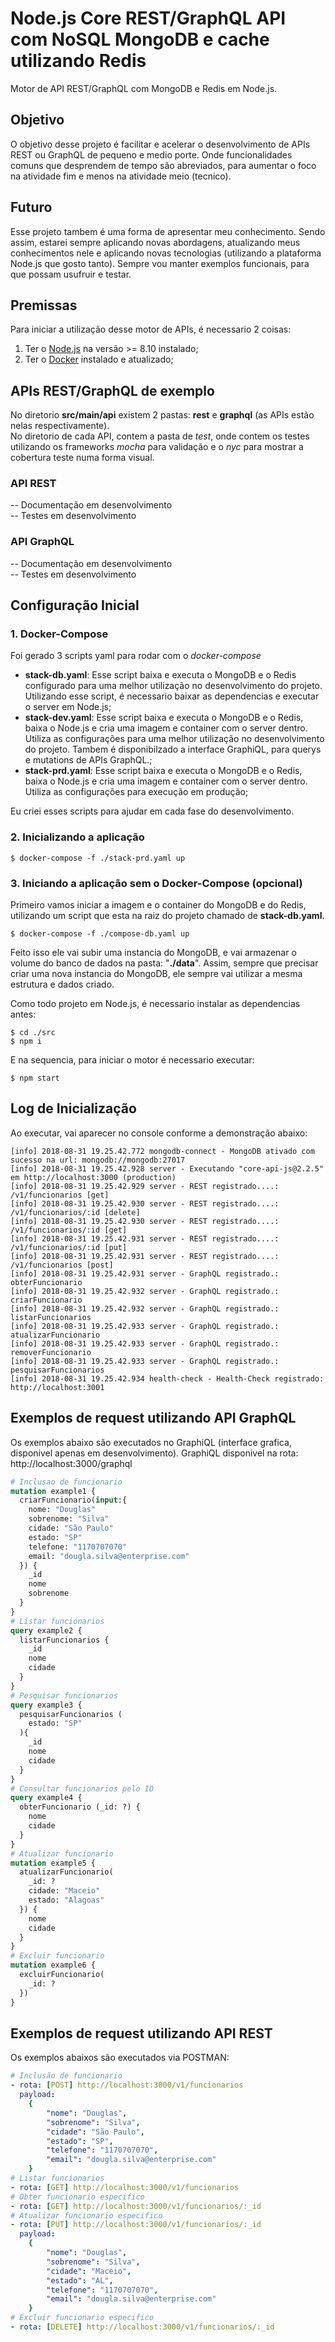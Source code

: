 # Node.js Core REST/GraphQL API com NoSQL MongoDB e cache utilizando Redis

Motor de API REST/GraphQL com MongoDB e Redis em Node.js.

## Objetivo  

O objetivo desse projeto é facilitar e acelerar o desenvolvimento de APIs REST ou GraphQL de pequeno e medio porte.
Onde funcionalidades comuns que desprendem de tempo são abreviados, para aumentar o foco na atividade fim e menos na atividade meio (tecnico).

## Futuro

Esse projeto tambem é uma forma de apresentar meu conhecimento. Sendo assim, estarei sempre aplicando novas abordagens, atualizando meus conhecimentos nele e aplicando novas tecnologias (utilizando a plataforma Node.js que gosto tanto). Sempre vou manter exemplos funcionais, para que possam usufruir e testar.

## Premissas

Para iniciar a utilização desse motor de APIs, é necessario 2 coisas:
1. Ter o [Node.js](https://nodejs.org/en/) na versão >= 8.10 instalado;
2. Ter o [Docker](https://www.docker.com/) instalado e atualizado; 

## APIs REST/GraphQL de exemplo

No diretorio **src/main/api** existem 2 pastas: **rest** e **graphql** (as APIs estão nelas respectivamente).  
No diretorio de cada API, contem a pasta de *test*, onde contem os testes utilizando os frameworks *mocha* para validação e o *nyc* para mostrar a cobertura teste numa forma visual.

### API REST

-- Documentação em desenvolvimento   
-- Testes em desenvolvimento

### API GraphQL

-- Documentação em desenvolvimento   
-- Testes em desenvolvimento

## Configuração Inicial

### 1. Docker-Compose

Foi gerado 3 scripts yaml para rodar com o *docker-compose*
- **stack-db.yaml**: Esse script baixa e executa o MongoDB e o Redis configurado para uma melhor utilização no desenvolvimento do projeto.   Utilizando esse script, é necessario baixar as dependencias e executar o server em Node.js;
- **stack-dev.yaml**: Esse script baixa e executa o MongoDB e o Redis, baixa o Node.js e cria uma imagem e container com o server dentro. Utiliza as configurações para uma melhor utilização no desenvolvimento do projeto. Tambem é disponibilzado a interface GraphiQL, para querys e mutations de APIs GraphQL.;
- **stack-prd.yaml**: Esse script baixa e executa o MongoDB e o Redis, baixa o Node.js e cria uma imagem e container com o server dentro. Utiliza as configurações para execução em produção;

Eu criei esses scripts para ajudar em cada fase do desenvolvimento.

### 2. Inicializando a aplicação 

```console
$ docker-compose -f ./stack-prd.yaml up
```

### 3. Iniciando a aplicação sem o Docker-Compose (opcional)

Primeiro vamos iniciar a imagem e o container do MongoDB e do Redis, utilizando um script que esta na raiz do projeto chamado de **stack-db.yaml**.
```console
$ docker-compose -f ./compose-db.yaml up
```
Feito isso ele vai subir uma instancia do MongoDB, e vai armazenar o volume do banco de dados na pasta: "**./data**". Assim, sempre que precisar criar uma nova instancia do MongoDB, ele sempre vai utilizar a mesma estrutura e dados criado.   

Como todo projeto em Node.js, é necessario instalar as dependencias antes:
```console
$ cd ./src
$ npm i
```
E na sequencia, para iniciar o motor é necessario executar:
```console
$ npm start
```

## Log de Inicialização

Ao executar, vai aparecer no console conforme a demonstração abaixo:
```console
[info] 2018-08-31 19.25.42.772 mongodb-connect - MongoDB ativado com sucesso na url: mongodb://mongodb:27017
[info] 2018-08-31 19.25.42.928 server - Executando "core-api-js@2.2.5" em http://localhost:3000 (production)
[info] 2018-08-31 19.25.42.929 server - REST registrado....: /v1/funcionarios [get]
[info] 2018-08-31 19.25.42.930 server - REST registrado....: /v1/funcionarios/:id [delete]
[info] 2018-08-31 19.25.42.930 server - REST registrado....: /v1/funcionarios/:id [get]
[info] 2018-08-31 19.25.42.931 server - REST registrado....: /v1/funcionarios/:id [put]
[info] 2018-08-31 19.25.42.931 server - REST registrado....: /v1/funcionarios [post]
[info] 2018-08-31 19.25.42.931 server - GraphQL registrado.: obterFuncionario
[info] 2018-08-31 19.25.42.932 server - GraphQL registrado.: criarFuncionario
[info] 2018-08-31 19.25.42.932 server - GraphQL registrado.: listarFuncionarios
[info] 2018-08-31 19.25.42.933 server - GraphQL registrado.: atualizarFuncionario
[info] 2018-08-31 19.25.42.933 server - GraphQL registrado.: removerFuncionario
[info] 2018-08-31 19.25.42.933 server - GraphQL registrado.: pesquisarFuncionarios
[info] 2018-08-31 19.25.42.934 health-check - Health-Check registrado: http://localhost:3001
```

## Exemplos de request utilizando API GraphQL
Os exemplos abaixo são executados no GraphiQL (interface grafica, disponivel apenas em desenvolvimento).
GraphiQL disponivel na rota: http://localhost:3000/graphql
```graphql
# Inclusao de funcionario
mutation example1 {
  criarFuncionario(input:{
    nome: "Douglas"
    sobrenome: "Silva"
    cidade: "São Paulo"
    estado: "SP"
    telefone: "1170707070"
    email: "dougla.silva@enterprise.com"
  }) {
    _id
    nome
    sobrenome
  }
}
# Listar funcionarios
query example2 {
  listarFuncionarios {
    _id
    nome
    cidade 
  }
}
# Pesquisar funcionarios
query example3 {
  pesquisarFuncionarios (
    estado: "SP"
  ){
    _id
    nome
    cidade 
  }
}
# Consultar funcionarios pelo ID
query example4 {
  obterFuncionario (_id: ?) {
    nome
    cidade 
  }
}
# Atualizar funcionario
mutation example5 {
  atualizarFuncionario(
    _id: ?
    cidade: "Maceio"
    estado: "Alagoas"
  }) {
    nome
    cidade
  }
}
# Excluir funcionario
mutation example6 {
  excluirFuncionario(
    _id: ?
  })
}
```
## Exemplos de request utilizando API REST
Os exemplos abaixos são executados via POSTMAN:
```yaml
# Inclusão de funcionario
- rota: [POST] http://localhost:3000/v1/funcionarios
  payload:
    {
        "nome": "Douglas",
        "sobrenome": "Silva",
        "cidade": "São Paulo",
        "estado": "SP",
        "telefone": "1170707070",
        "email": "dougla.silva@enterprise.com"
    }
# Listar funcionarios
- rota: [GET] http://localhost:3000/v1/funcionarios
# Obter funcionario especifico
- rota: [GET] http://localhost:3000/v1/funcionarios/:_id
# Atualizar funcionario especifico
- rota: [PUT] http://localhost:3000/v1/funcionarios/:_id
  payload:
    {
        "nome": "Douglas",
        "sobrenome": "Silva",
        "cidade": "Maceio",
        "estado": "AL",
        "telefone": "1170707070",
        "email": "dougla.silva@enterprise.com"
    }
# Excluir funcionario especifico
- rota: [DELETE] http://localhost:3000/v1/funcionarios/:_id
```
